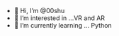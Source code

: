 - 👋 Hi, I’m @00shu
- 👀 I’m interested in ...VR and AR
- 🌱 I’m currently learning ... Python

<!---
00shu/00shu is a ✨ special ✨ repository because its `README.md` (this file) appears on your GitHub profile.
You can click the Preview link to take a look at your changes.
--->
